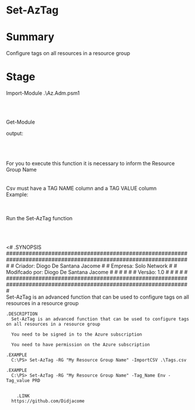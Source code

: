 # Set-AzTag

# Summary
Configure tags on all resources in a resource group

# Stage


Import-Module .\Az.Adm.psm1

<br><br>

Get-Module 

output:

<br><br><br>
For you to execute this function it is necessary to inform the Resource Group Name
<br> <br> <br>
Csv must have a TAG NAME column and a TAG VALUE column <br>
Example:
<br> <br> <br>

Run the Set-AzTag function

<br><br>

<#
 	.SYNOPSIS
      #################################################################################################################
      #                              Criador: Diogo De Santana Jacome                                                 #
      #                              Empresa:  Solo Network                                                           #
      #                              Modifcado por: Diogo De Santana Jacome                                           #
      #                                                                                                               #
      #                                                                                                               #
      #                                          Versão: 1.0                                                          #
      #                                                                                                               #
      #                                                                                                               #
      #################################################################################################################   
      Set-AzTag is an advanced function that can be used to configure tags on all resources in a resource group
    
    .DESCRIPTION
      Set-AzTag is an advanced function that can be used to configure tags on all resources in a resource group

      You need to be signed in to the Azure subscription

      You need to have permission on the Azure subscription
    
    .EXAMPLE
      C:\PS> Set-AzTag -RG "My Resource Group Name" -ImportCSV .\Tags.csv
				
    .EXAMPLE
      C:\PS> Set-AzTag -RG "My Resource Group Name" -Tag_Name Env -Tag_value PRD
    

		.LINK 
      https://github.com/Didjacome        



